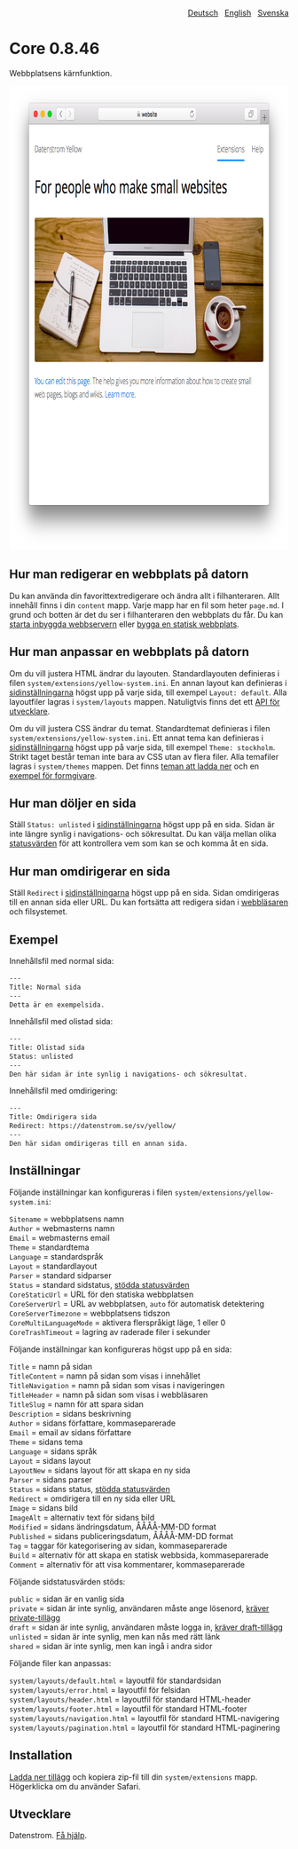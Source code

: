 <p align="right"><a href="README-de.md">Deutsch</a> &nbsp; <a href="README.md">English</a> &nbsp; <a href="README-sv.md">Svenska</a></p>

Core 0.8.46
===========
Webbplatsens kärnfunktion.

<p align="center"><img src="core-screenshot.png?raw=true" width="795" height="836" alt="Skärmdump"></p>

## Hur man redigerar en webbplats på datorn

Du kan använda din favorittextredigerare och ändra allt i filhanteraren. Allt innehåll finns i din `content` mapp. Varje mapp har en fil som heter `page.md`. I grund och botten är det du ser i filhanteraren den webbplats du får. Du kan [starta inbyggda webbservern](https://github.com/datenstrom/yellow-extensions/tree/master/source/command/README-sv.md#hur-man-startar-inbyggda-webbservern) eller [bygga en statisk webbplats](https://github.com/datenstrom/yellow-extensions/tree/master/source/command/README-sv.md#hur-man-bygger-en-statisk-webbplats).

## Hur man anpassar en webbplats på datorn

Om du vill justera HTML ändrar du layouten. Standardlayouten definieras i filen `system/extensions/yellow-system.ini`. En annan layout kan definieras i [sidinställningarna](#inställningar-page) högst upp på varje sida, till exempel `Layout: default`. Alla layoutfiler lagras i `system/layouts` mappen. Natuligtvis finns det ett [API för utvecklare](https://datenstrom.se/sv/yellow/help/api-for-developers).

Om du vill justera CSS ändrar du temat. Standardtemat definieras i filen `system/extensions/yellow-system.ini`. Ett annat tema kan definieras i [sidinställningarna](#inställningar-page) högst upp på varje sida, till exempel `Theme: stockholm`. Strikt taget består teman inte bara av CSS utan av flera filer. Alla temafiler lagras i `system/themes` mappen. Det finns [teman att ladda ner](https://github.com/datenstrom/yellow-extensions/blob/master/README-sv.md#teman) och en [exempel för formgivare](https://github.com/schulle4u/yellow-extension-basic).

## Hur man döljer en sida

Ställ `Status: unlisted` i [sidinställningarna](#inställningar-page) högst upp på en sida. Sidan är inte längre synlig i navigations- och sökresultat. Du kan välja mellan olika [statusvärden](#inställningar-status) för att kontrollera vem som kan se och komma åt en sida. 

## Hur man omdirigerar en sida

Ställ `Redirect` i [sidinställningarna](#inställningar-page) högst upp på en sida. Sidan omdirigeras till en annan sida eller URL. Du kan fortsätta att redigera sidan i [webbläsaren](https://github.com/datenstrom/yellow-extensions/tree/master/source/edit/README-sv.md) och filsystemet. 

## Exempel

Innehållsfil med normal sida:

    ---
    Title: Normal sida
    ---
    Detta är en exempelsida.

Innehållsfil med olistad sida:

    ---
    Title: Olistad sida
    Status: unlisted
    ---
    Den här sidan är inte synlig i navigations- och sökresultat.

Innehållsfil med omdirigering:

    ---
    Title: Omdirigera sida
    Redirect: https://datenstrom.se/sv/yellow/
    ---
    Den här sidan omdirigeras till en annan sida.

## Inställningar

<a id="inställningar-system"></a>Följande inställningar kan konfigureras i filen `system/extensions/yellow-system.ini`:

`Sitename` = webbplatsens namn  
`Author` = webmasterns namn  
`Email` = webmasterns email  
`Theme` = standardtema  
`Language` = standardspråk  
`Layout` = standardlayout  
`Parser` = standard sidparser  
`Status` = standard sidstatus, [stödda statusvärden](#inställningar-status)  
`CoreStaticUrl` = URL för den statiska webbplatsen  
`CoreServerUrl` = URL av webbplatsen, `auto` för automatisk detektering  
`CoreServerTimezone` = webbplatsens tidszon  
`CoreMultiLanguageMode` = aktivera flerspråkigt läge, 1 eller 0  
`CoreTrashTimeout` = lagring av raderade filer i sekunder  

<a id="inställningar-page"></a>Följande inställningar kan konfigureras högst upp på en sida:

`Title` = namn på sidan  
`TitleContent` = namn på sidan som visas i innehållet  
`TitleNavigation` = namn på sidan som visas i navigeringen  
`TitleHeader` = namn på sidan som visas i webbläsaren  
`TitleSlug` = namn för att spara sidan  
`Description` = sidans beskrivning  
`Author` = sidans författare, kommaseparerade  
`Email` = email av sidans författare  
`Theme` = sidans tema  
`Language` = sidans språk  
`Layout` = sidans layout  
`LayoutNew` = sidans layout för att skapa en ny sida  
`Parser` = sidans parser  
`Status` = sidans status, [stödda statusvärden](#inställningar-status)  
`Redirect` = omdirigera till en ny sida eller URL  
`Image` = sidans bild  
`ImageAlt` = alternativ text för sidans bild  
`Modified` = sidans ändringsdatum, ÅÅÅÅ-MM-DD format  
`Published` = sidans publiceringsdatum, ÅÅÅÅ-MM-DD format  
`Tag` = taggar för kategorisering av sidan, kommaseparerade  
`Build` = alternativ för att skapa en statisk webbsida, kommaseparerade  
`Comment` = alternativ för att visa kommentarer, kommaseparerade  

<a id="inställningar-status"></a>Följande sidstatusvärden stöds:

`public` = sidan är en vanlig sida  
`private` = sidan är inte synlig, användaren måste ange lösenord, [kräver private-tillägg](https://github.com/schulle4u/yellow-extensions-schulle4u/tree/master/private)  
`draft` = sidan är inte synlig, användaren måste logga in, [kräver draft-tillägg](https://github.com/datenstrom/yellow-extensions/tree/master/source/draft)  
`unlisted` = sidan är inte synlig, men kan nås med rätt länk  
`shared` = sidan är inte synlig, men kan ingå i andra sidor  

<a id="inställningar-files"></a>Följande filer kan anpassas:

`system/layouts/default.html` = layoutfil för standardsidan  
`system/layouts/error.html` = layoutfil för felsidan  
`system/layouts/header.html` = layoutfil för standard HTML-header  
`system/layouts/footer.html` = layoutfil för standard HTML-footer  
`system/layouts/navigation.html` = layoutfil för standard HTML-navigering  
`system/layouts/pagination.html` = layoutfil för standard HTML-paginering  

## Installation

[Ladda ner tillägg](https://github.com/datenstrom/yellow-extensions/raw/master/zip/core.zip) och kopiera zip-fil till din `system/extensions` mapp. Högerklicka om du använder Safari.

## Utvecklare

Datenstrom. [Få hjälp](https://datenstrom.se/sv/yellow/help/).
